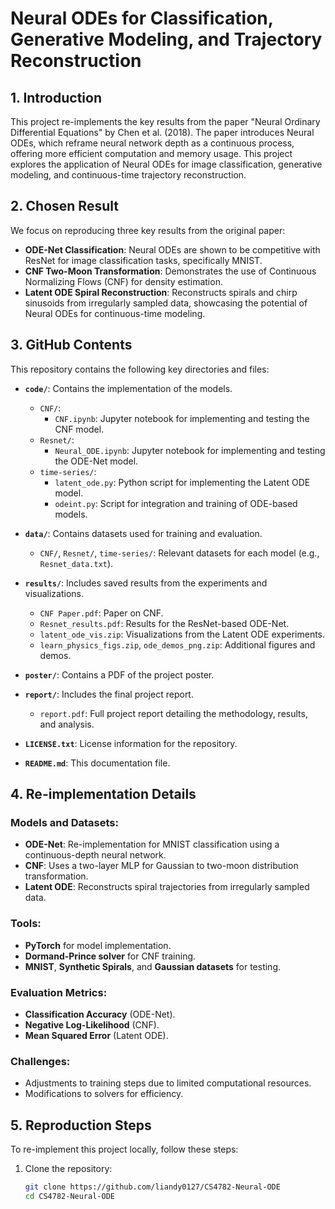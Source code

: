 # Neural ODEs for Classification, Generative Modeling, and Trajectory Reconstruction

## 1. Introduction
This project re-implements the key results from the paper "Neural Ordinary Differential Equations" by Chen et al. (2018). The paper introduces Neural ODEs, which reframe neural network depth as a continuous process, offering more efficient computation and memory usage. This project explores the application of Neural ODEs for image classification, generative modeling, and continuous-time trajectory reconstruction.

## 2. Chosen Result
We focus on reproducing three key results from the original paper:
- **ODE-Net Classification**: Neural ODEs are shown to be competitive with ResNet for image classification tasks, specifically MNIST.
- **CNF Two-Moon Transformation**: Demonstrates the use of Continuous Normalizing Flows (CNF) for density estimation.
- **Latent ODE Spiral Reconstruction**: Reconstructs spirals and chirp sinusoids from irregularly sampled data, showcasing the potential of Neural ODEs for continuous-time modeling.

## 3. GitHub Contents
This repository contains the following key directories and files:

- **`code/`**: Contains the implementation of the models.
  - `CNF/`:
    - `CNF.ipynb`: Jupyter notebook for implementing and testing the CNF model.
  - `Resnet/`:
    - `Neural_ODE.ipynb`: Jupyter notebook for implementing and testing the ODE-Net model.
  - `time-series/`:
    - `latent_ode.py`: Python script for implementing the Latent ODE model.
    - `odeint.py`: Script for integration and training of ODE-based models.

- **`data/`**: Contains datasets used for training and evaluation.
  - `CNF/`, `Resnet/`, `time-series/`: Relevant datasets for each model (e.g., `Resnet_data.txt`).
  
- **`results/`**: Includes saved results from the experiments and visualizations.
  - `CNF Paper.pdf`: Paper on CNF.
  - `Resnet_results.pdf`: Results for the ResNet-based ODE-Net.
  - `latent_ode_vis.zip`: Visualizations from the Latent ODE experiments.
  - `learn_physics_figs.zip`, `ode_demos_png.zip`: Additional figures and demos.

- **`poster/`**: Contains a PDF of the project poster.

- **`report/`**: Includes the final project report.
  - `report.pdf`: Full project report detailing the methodology, results, and analysis.

- **`LICENSE.txt`**: License information for the repository.

- **`README.md`**: This documentation file.

## 4. Re-implementation Details
### Models and Datasets:
- **ODE-Net**: Re-implementation for MNIST classification using a continuous-depth neural network.
- **CNF**: Uses a two-layer MLP for Gaussian to two-moon distribution transformation.
- **Latent ODE**: Reconstructs spiral trajectories from irregularly sampled data.

### Tools:
- **PyTorch** for model implementation.
- **Dormand-Prince solver** for CNF training.
- **MNIST**, **Synthetic Spirals**, and **Gaussian datasets** for testing.

### Evaluation Metrics:
- **Classification Accuracy** (ODE-Net).
- **Negative Log-Likelihood** (CNF).
- **Mean Squared Error** (Latent ODE).

### Challenges:
- Adjustments to training steps due to limited computational resources.
- Modifications to solvers for efficiency.

## 5. Reproduction Steps
To re-implement this project locally, follow these steps:
1. Clone the repository:
   ```bash
   git clone https://github.com/liandy0127/CS4782-Neural-ODE
   cd CS4782-Neural-ODE
